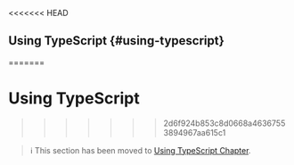 <<<<<<< HEAD
## Using TypeScript {#using-typescript}
=======
# Using TypeScript
>>>>>>> 2d6f924b853c8d0668a46367553894967aa615c1

> ℹ️ This section has been moved to
> [Using TypeScript Chapter](../advanced/typescript.md).
